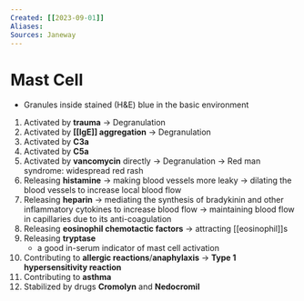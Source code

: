 ```yaml
---
Created: [[2023-09-01]]
Aliases: 
Sources: Janeway
---
```

# Mast Cell
- Granules inside stained (H&E) blue in the basic environment

1. Activated by **trauma** → Degranulation
2. Activated by **[[IgE]] aggregation** → Degranulation
3. Activated by **C3a**
4. Activated by **C5a**
5. Activated by **vancomycin** directly → Degranulation
   → Red man syndrome: widespread red rash
6. Releasing **histamine**
   → making blood vessels more leaky
   → dilating the blood vessels to increase local blood flow
7. Releasing **heparin**
   → mediating the synthesis of bradykinin and other inflammatory cytokines to increase blood flow
   → maintaining blood flow in capillaries due to its anti-coagulation
8. Releasing **eosinophil chemotactic factors**
   → attracting [[eosinophil]]s
9. Releasing **tryptase**
   - a good in-serum indicator of mast cell activation
10. Contributing to **allergic reactions**/**anaphylaxis**
    → **Type 1 hypersensitivity reaction**
11. Contributing to **asthma**
12. Stabilized by drugs **Cromolyn** and **Nedocromil**
